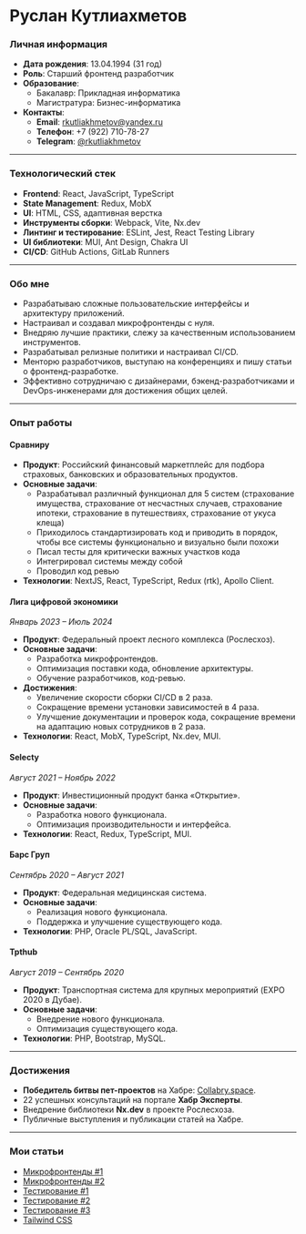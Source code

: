 # Руслан Кутлиахметов  

### Личная информация  
- **Дата рождения**: 13.04.1994 (31 год)  
- **Роль**: Старший фронтенд разработчик  
- **Образование**:  
  - Бакалавр: Прикладная информатика  
  - Магистратура: Бизнес-информатика  
- **Контакты**:  
  - **Email**: [rkutliakhmetov@yandex.ru](mailto:ko22009@yandex.ru)  
  - **Телефон**: +7 (922) 710-78-27  
  - **Telegram**: [@rkutliakhmetov](https://t.me/ko22009)  

---

### Технологический стек  
- **Frontend**: React, JavaScript, TypeScript  
- **State Management**: Redux, MobX  
- **UI**: HTML, CSS, адаптивная верстка  
- **Инструменты сборки**: Webpack, Vite, Nx.dev  
- **Линтинг и тестирование**: ESLint, Jest, React Testing Library  
- **UI библиотеки**: MUI, Ant Design, Chakra UI  
- **CI/CD**: GitHub Actions, GitLab Runners  

---

### Обо мне  
- Разрабатываю сложные пользовательские интерфейсы и архитектуру приложений.  
- Настраивал и создавал микрофронтенды с нуля.  
- Внедряю лучшие практики, слежу за качественным использованием инструментов.  
- Разрабатывал релизные политики и настраивал CI/CD.  
- Менторю разработчиков, выступаю на конференциях и пишу статьи о фронтенд-разработке.  
- Эффективно сотрудничаю с дизайнерами, бэкенд-разработчиками и DevOps-инженерами для достижения общих целей.  

---

### Опыт работы  

#### Сравниру
- **Продукт**: Российский финансовый маркетплейс для подбора страховых, банковских и образовательных продуктов.
- **Основные задачи**:
  - Разрабатывал различный функционал для 5 систем (страхование имущества, страхование от несчастных случаев, страхование ипотеки, страхование в путешествиях, страхование от укуса клеща)
  - Приходилось стандартизировать код и приводить в порядок, чтобы все системы функционально и визуально были похожи
  - Писал тесты для критически важных участков кода
  - Интегрировал системы между собой
  - Проводил код ревью
- **Технологии**: NextJS, React, TypeScript, Redux (rtk), Apollo Client.

#### Лига цифровой экономики  
*Январь 2023 – Июль 2024*  
- **Продукт**: Федеральный проект лесного комплекса (Рослесхоз).  
- **Основные задачи**:  
  - Разработка микрофронтендов.  
  - Оптимизация поставки кода, обновление архитектуры.  
  - Обучение разработчиков, код-ревью.  
- **Достижения**:  
  - Увеличение скорости сборки CI/CD в 2 раза.  
  - Сокращение времени установки зависимостей в 4 раза.  
  - Улучшение документации и проверок кода, сокращение времени на адаптацию новых сотрудников в 2 раза.  
- **Технологии**: React, MobX, TypeScript, Nx.dev, MUI.  

#### Selecty  
*Август 2021 – Ноябрь 2022*  
- **Продукт**: Инвестиционный продукт банка «Открытие».  
- **Основные задачи**:  
  - Разработка нового функционала.  
  - Оптимизация производительности и интерфейса.  
- **Технологии**: React, Redux, TypeScript, MUI.  

#### Барс Груп  
*Сентябрь 2020 – Август 2021*  
- **Продукт**: Федеральная медицинская система.  
- **Основные задачи**:  
  - Реализация нового функционала.  
  - Поддержка и улучшение существующего кода.  
- **Технологии**: PHP, Oracle PL/SQL, JavaScript.  

#### Tpthub  
*Август 2019 – Сентябрь 2020*  
- **Продукт**: Транспортная система для крупных мероприятий (EXPO 2020 в Дубае).  
- **Основные задачи**:  
  - Внедрение нового функционала.  
  - Оптимизация существующего кода.  
- **Технологии**: PHP, Bootstrap, MySQL.  

---

### Достижения  
- **Победитель битвы пет-проектов** на Хабре: [Collabry.space](https://collabry.space).  
- 22 успешных консультаций на портале **Хабр Эксперты**.  
- Внедрение библиотеки **Nx.dev** в проекте Рослесхоза.  
- Публичные выступления и публикации статей на Хабре.  

---

### Мои статьи  
- [Микрофронтенды #1](https://habr.com/ru/articles/742440/)  
- [Микрофронтенды #2](https://habr.com/ru/articles/859230/)  
- [Тестирование #1](https://habr.com/ru/articles/856522/)  
- [Тестирование #2](https://habr.com/ru/articles/852680/)  
- [Тестирование #3](https://habr.com/ru/articles/851224/)  
- [Tailwind CSS](https://habr.com/ru/articles/858426/)  
